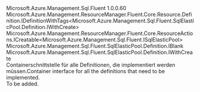<Type Name="IDefinition" FullName="Microsoft.Azure.Management.Sql.Fluent.SqlElasticPool.Definition.IDefinition">
  <TypeSignature Language="C#" Value="public interface IDefinition : Microsoft.Azure.Management.ResourceManager.Fluent.Core.Resource.Definition.IDefinitionWithTags&lt;Microsoft.Azure.Management.Sql.Fluent.SqlElasticPool.Definition.IWithCreate&gt;, Microsoft.Azure.Management.ResourceManager.Fluent.Core.ResourceActions.ICreatable&lt;Microsoft.Azure.Management.Sql.Fluent.ISqlElasticPool&gt;, Microsoft.Azure.Management.Sql.Fluent.SqlElasticPool.Definition.IBlank, Microsoft.Azure.Management.Sql.Fluent.SqlElasticPool.Definition.IWithCreate" />
  <TypeSignature Language="ILAsm" Value=".class public interface auto ansi abstract IDefinition implements class Microsoft.Azure.Management.ResourceManager.Fluent.Core.Resource.Definition.IDefinitionWithTags`1&lt;class Microsoft.Azure.Management.Sql.Fluent.SqlElasticPool.Definition.IWithCreate&gt;, class Microsoft.Azure.Management.ResourceManager.Fluent.Core.ResourceActions.ICreatable`1&lt;class Microsoft.Azure.Management.Sql.Fluent.ISqlElasticPool&gt;, class Microsoft.Azure.Management.ResourceManager.Fluent.Core.ResourceActions.IIndexable, class Microsoft.Azure.Management.Sql.Fluent.SqlElasticPool.Definition.IBlank, class Microsoft.Azure.Management.Sql.Fluent.SqlElasticPool.Definition.IWithCreate, class Microsoft.Azure.Management.Sql.Fluent.SqlElasticPool.Definition.IWithDatabase, class Microsoft.Azure.Management.Sql.Fluent.SqlElasticPool.Definition.IWithDatabaseDtuMax, class Microsoft.Azure.Management.Sql.Fluent.SqlElasticPool.Definition.IWithDatabaseDtuMin, class Microsoft.Azure.Management.Sql.Fluent.SqlElasticPool.Definition.IWithDtu, class Microsoft.Azure.Management.Sql.Fluent.SqlElasticPool.Definition.IWithEdition, class Microsoft.Azure.Management.Sql.Fluent.SqlElasticPool.Definition.IWithStorageCapacity" />
  <TypeSignature Language="DocId" Value="T:Microsoft.Azure.Management.Sql.Fluent.SqlElasticPool.Definition.IDefinition" />
  <TypeSignature Language="VB.NET" Value="Public Interface IDefinition&#xA;Implements IBlank, ICreatable(Of ISqlElasticPool), IDefinitionWithTags(Of IWithCreate), IWithCreate" />
  <TypeSignature Language="F#" Value="type IDefinition = interface&#xA;    interface IBlank&#xA;    interface IWithEdition&#xA;    interface IWithCreate&#xA;    interface ICreatable&lt;ISqlElasticPool&gt;&#xA;    interface IIndexable&#xA;    interface IDefinitionWithTags&lt;IWithCreate&gt;&#xA;    interface IWithDatabaseDtuMin&#xA;    interface IWithDatabaseDtuMax&#xA;    interface IWithDtu&#xA;    interface IWithStorageCapacity&#xA;    interface IWithDatabase" />
  <AssemblyInfo>
    <AssemblyName>Microsoft.Azure.Management.Sql.Fluent</AssemblyName>
    <AssemblyVersion>1.0.0.60</AssemblyVersion>
  </AssemblyInfo>
  <Interfaces>
    <Interface>
      <InterfaceName>Microsoft.Azure.Management.ResourceManager.Fluent.Core.Resource.Definition.IDefinitionWithTags&lt;Microsoft.Azure.Management.Sql.Fluent.SqlElasticPool.Definition.IWithCreate&gt;</InterfaceName>
    </Interface>
    <Interface>
      <InterfaceName>Microsoft.Azure.Management.ResourceManager.Fluent.Core.ResourceActions.ICreatable&lt;Microsoft.Azure.Management.Sql.Fluent.ISqlElasticPool&gt;</InterfaceName>
    </Interface>
    <Interface>
      <InterfaceName>Microsoft.Azure.Management.Sql.Fluent.SqlElasticPool.Definition.IBlank</InterfaceName>
    </Interface>
    <Interface>
      <InterfaceName>Microsoft.Azure.Management.Sql.Fluent.SqlElasticPool.Definition.IWithCreate</InterfaceName>
    </Interface>
  </Interfaces>
  <Docs>
    <summary>
            <span data-ttu-id="c2868-101">Containerschnittstelle für alle Definitionen, die implementiert werden müssen.</span><span class="sxs-lookup"><span data-stu-id="c2868-101">Container interface for all the definitions that need to be implemented.</span></span>
            </summary>
    <remarks>To be added.</remarks>
  </Docs>
  <Members />
</Type>